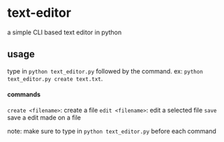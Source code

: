 # text-editor
a simple CLI based text editor in python

## usage
type in `python text_editor.py` followed by the command.
ex: `python text_editor.py create text.txt`.

#### commands
`create <filename>`: create a file
`edit <filename>`: edit a selected file
`save` save a edit made on a file

note: make sure to type in `python text_editor.py` before each command